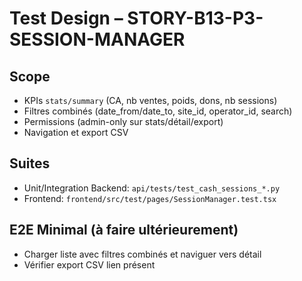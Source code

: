 # Test Design – STORY-B13-P3-SESSION-MANAGER

## Scope
- KPIs `stats/summary` (CA, nb ventes, poids, dons, nb sessions)
- Filtres combinés (date_from/date_to, site_id, operator_id, search)
- Permissions (admin-only sur stats/détail/export)
- Navigation et export CSV

## Suites
- Unit/Integration Backend: `api/tests/test_cash_sessions_*.py`
- Frontend: `frontend/src/test/pages/SessionManager.test.tsx`

## E2E Minimal (à faire ultérieurement)
- Charger liste avec filtres combinés et naviguer vers détail
- Vérifier export CSV lien présent


